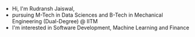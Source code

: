 - Hi, I'm Rudransh Jaiswal,
- pursuing M-Tech in Data Sciences and B-Tech in Mechanical Engineering (Dual-Degree) @ IITM
- I'm interested in Software Development, Machine Learning and Finance

<!---
rudranshj/rudranshj is a ✨ special ✨ repository because its `README.md` (this file) appears on your GitHub profile.
You can click the Preview link to take a look at your changes.
--->
